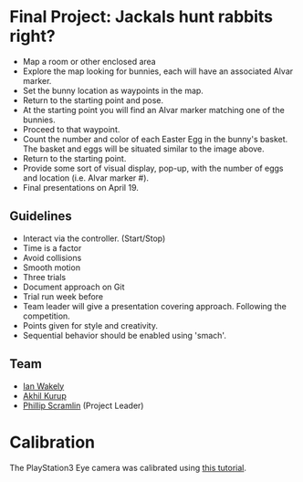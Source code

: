 # Final Project: Jackals hunt rabbits right?

- Map a room or other enclosed area
- Explore the map looking for bunnies, each will have an associated Alvar marker.
- Set the bunny location as waypoints in the map.
- Return to the starting point and pose.
- At the starting point you will find an Alvar marker matching one of the bunnies.
- Proceed to that waypoint.
- Count the number and color of each Easter Egg in the bunny's basket. The basket and eggs will be situated similar to the image above.
- Return to the starting point.
- Provide some sort of visual display, pop-up, with the number of eggs and location (i.e. Alvar marker #).
- Final presentations on April 19.

## Guidelines
- Interact via the controller. (Start/Stop)
- Time is a factor
- Avoid collisions
- Smooth motion
- Three trials
- Document approach on Git
- Trial run week before
- Team leader will give a presentation covering approach. Following the competition.
- Points given for style and creativity.
- Sequential behavior should be enabled using 'smach'.

## Team
- [Ian Wakely](https://github.com/raveious)
- [Akhil Kurup](https://github.com/amkurup)
- [Phillip Scramlin](https://github.com/pdscraml) (Project Leader)

# Calibration

The PlayStation3 Eye camera was calibrated using [this tutorial](http://wiki.ros.org/camera_calibration/Tutorials/MonocularCalibration).
